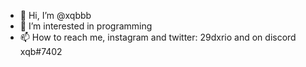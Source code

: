 - 👋 Hi, I’m @xqbbb
- 👀 I’m interested in programming
- 📫 How to reach me, instagram and twitter: 29dxrio and on discord xqb#7402

<!---
xqbbb/xqbbb is a ✨ special ✨ repository because its `README.md` (this file) appears on your GitHub profile.
You can click the Preview link to take a look at your changes.
--->
